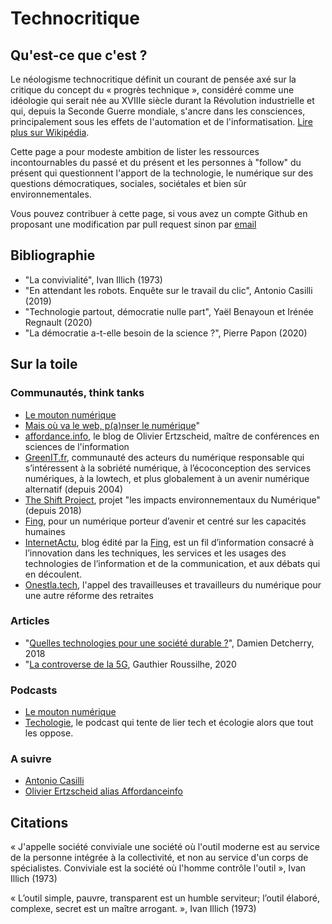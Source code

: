 # Technocritique

## Qu'est-ce que c'est ?

Le néologisme technocritique définit un courant de pensée axé sur la critique du concept du « progrès technique », considéré comme une idéologie qui serait née au XVIIIe siècle durant la Révolution industrielle et qui, depuis la Seconde Guerre mondiale, s'ancre dans les consciences, principalement sous les effets de l'automation et de l'informatisation. [Lire plus sur Wikipédia](https://fr.wikipedia.org/wiki/Technocritique).

Cette page a pour modeste ambition de lister les ressources incontournables du passé et du présent et les personnes à "follow" du présent qui questionnent l'apport de la technologie, le numérique sur des questions démocratiques, sociales, sociétales et bien sûr environnementales.

Vous pouvez contribuer à cette page, si vous avez un compte Github en proposant une modification par pull request sinon par [email](mailto:supertanuki@gmail.com)

## Bibliographie

* "La convivialité", Ivan Illich (1973)
* "En attendant les robots. Enquête sur le travail du clic", Antonio Casilli (2019)
* "Technologie partout, démocratie nulle part", Yaël Benayoun et Irénée Regnault (2020)
* "La démocratie a-t-elle besoin de la science ?", Pierre Papon (2020)

## Sur la toile

### Communautés, think tanks

* [Le mouton numérique](https://mouton-numerique.org/)
* [Mais où va le web, p(a)nser le numérique](http://maisouvaleweb.fr/)"
* [affordance.info](https://www.affordance.info/), le blog de Olivier Ertzscheid, maître de conférences en sciences de l'information
* [GreenIT.fr](https://www.greenit.fr/), communauté des acteurs du numérique responsable qui s’intéressent à la sobriété numérique, à l’écoconception des services numériques, à la lowtech, et plus globalement à un avenir numérique alternatif (depuis 2004)
* [The Shift Project](https://theshiftproject.org/lean-ict/), projet "les impacts environnementaux du Numérique" (depuis 2018)
* [Fing](https://fing.org/), pour un numérique porteur d’avenir et centré sur les capacités humaines
* [InternetActu](http://www.internetactu.net/), blog édité par la [Fing](https://fing.org/), est un fil d’information consacré à l’innovation dans les techniques, les services et les usages des technologies de l’information et de la communication, et aux débats qui en découlent.
* [Onestla.tech](https://onestla.tech/page/a-propos/), l'appel des travailleuses et travailleurs du numérique pour une autre réforme des retraites

### Articles

* "[Quelles technologies pour une société durable ?](https://atterrissage.org/technologies-societe-durable-65514b474700)", Damien Detcherry, 2018
* "[La controverse de la 5G](https://gauthierroussilhe.com/fr/projects/controverse-de-la-5g), Gauthier Roussilhe, 2020

### Podcasts

* [Le mouton numérique](https://soundcloud.com/lemoutonnumerique)
* [Techologie](https://techologie.net/), le podcast qui tente de lier tech et écologie alors que tout les oppose.

### A suivre

* [Antonio Casilli](https://twitter.com/AntonioCasilli)
* [Olivier Ertzscheid alias Affordanceinfo](https://twitter.com/Affordanceinfo2)

## Citations

« J'appelle société conviviale une société où l'outil moderne est au service de la personne intégrée à la collectivité, et non au service d'un corps de spécialistes. Conviviale est la société où l'homme contrôle l'outil », Ivan Illich (1973)

« L’outil simple, pauvre, transparent est un humble serviteur; l’outil élaboré, complexe, secret est un maître arrogant. », Ivan Illich (1973)
